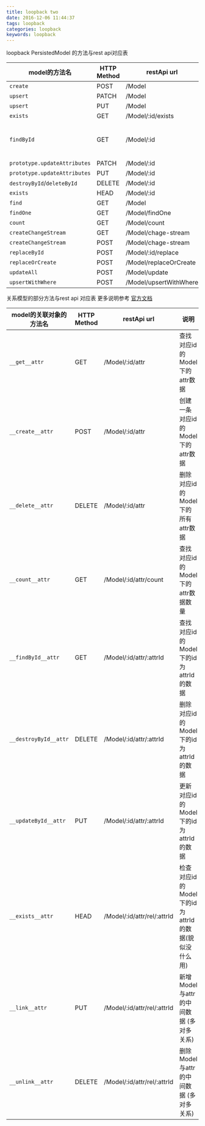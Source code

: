 ```yaml
---
title: loopback two
date: 2016-12-06 11:44:37
tags: loopback
categories: loopback
keywords: loopback
---
```


loopback PersistedModel 的方法与rest api对应表

model的方法名|HTTP Method|restApi url|说明
-----------|-----------|-----------|---
`create`|POST|/Model
`upsert`|PATCH|/Model
`upsert`|PUT|/Model
`exists`  |GET|/Model/:id/exists
`findById`|GET|/Model/:id|查找对应id的Model
`prototype.updateAttributes`|PATCH|/Model/:id
`prototype.updateAttributes`|PUT|/Model/:id
`destroyById`/`deleteById`|DELETE|/Model/:id
`exists`|HEAD|/Model/:id
`find`    |GET|/Model
`findOne` |GET|/Model/findOne
`count`    |GET|/Model/count
`createChangeStream`| GET|/Model/chage-stream
`createChangeStream`| POST|/Model/chage-stream
`replaceById`|POST|/Model/:id/replace
`replaceOrCreate`|POST|/Model/replaceOrCreate
`updateAll`|POST|/Model/update
`upsertWithWhere`|POST|/Model/upsertWithWhere

关系模型的部分方法与rest api 对应表 更多说明参考 [官方文档](http://loopback.io/doc/en/lb2/Accessing-related-models.html)

model的关联对象的方法名|HTTP Method|restApi url|说明
-------------------|-----------|-----------|--------
`__get__attr`|GET|/Model/:id/attr|查找对应id的Model下的attr数据
`__create__attr`|POST|/Model/:id/attr|创建一条对应id的Model下的attr数据
`__delete__attr`|DELETE|/Model/:id/attr|删除对应id的Model下的所有attr数据
`__count__attr`|GET|/Model/:id/attr/count|查找对应id的Model下的attr数据数量
`__findById__attr`|GET|/Model/:id/attr/:attrId|查找对应id的Model下的id为attrId的数据
`__destroyById__attr`|DELETE|/Model/:id/attr/:attrId|删除对应id的Model下的id为attrId的数据
`__updateById__attr`|PUT|/Model/:id/attr/:attrId|更新对应id的Model下的id为attrId的数据
`__exists__attr`|HEAD|/Model/:id/attr/rel/:attrId|检查对应id的Model下的id为attrId的数据(貌似没什么用)
`__link__attr`|PUT|/Model/:id/attr/rel/:attrId|新增Model与attr的中间数据 (多对多关系)
`__unlink__attr`|DELETE|/Model/:id/attr/rel/:attrId|删除Model与attr的中间数据 (多对多关系)
